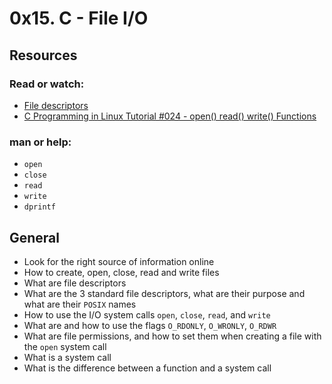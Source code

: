 # 0x15. C - File I/O
## Resources
### Read or watch:
* [File descriptors](https://en.m.wikipedia.org/wiki/File_descriptor)
* [C Programming in Linux Tutorial #024 - open() read() write() Functions](https://m.youtube.com/watch?v=dP3N8g7h8gY&t=1s)
### man or help:
* `open`
* `close`
* `read`
* `write`
* `dprintf`
## General
* Look for the right source of information online
* How to create, open, close, read and write files
* What are file descriptors
* What are the 3 standard file descriptors, what are their purpose and what are their `POSIX` names
* How to use the I/O system calls `open`, `close`, `read`, and `write`
* What are and how to use the flags `O_RDONLY`, `O_WRONLY`, `O_RDWR`
* What are file permissions, and how to set them when creating a file with the `open` system call
* What is a system call
* What is the difference between a function and a system call
